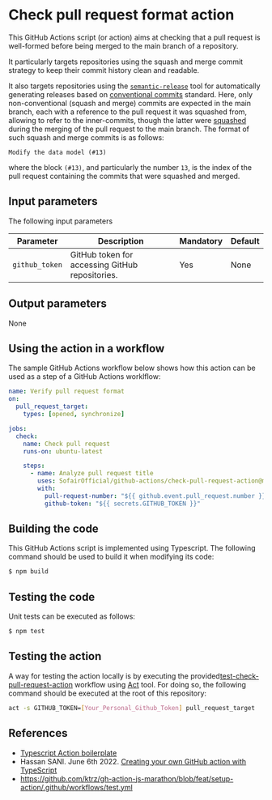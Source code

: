 # Check pull request format action

This GitHub Actions script (or action) aims at checking that a pull request is well-formed before being merged to the main branch of a repository.

It particularly targets repositories using the squash and merge commit strategy to keep their commit history clean and readable.

It also targets repositories using the [`semantic-release`](https://github.com/semantic-release/semantic-release) tool for automatically generating releases based on [conventional commits](https://github.com/conventional-commits-rs) standard. Here, only non-conventional (squash and merge) commits are expected in the main branch, each with a reference to the pull request it was squashed from, allowing to refer to the inner-commits, though the latter were [squashed](https://docs.github.com/en/pull-requests/collaborating-with-pull-requests/incorporating-changes-from-a-pull-request/about-pull-request-merges#squash-and-merge-your-commits) during the merging of the pull request to the main branch. The format of such squash and merge commits is as follows:

```text
Modify the data model (#13)
```

where the block `(#13)`, and particularly the number `13`, is the index of the pull request containing the commits that were squashed and merged.

## Input parameters

The following input parameters

| Parameter      | Description                                     | Mandatory | Default |
| -------------- | ----------------------------------------------- | --------- | ------- |
| `github_token` | GitHub token for accessing GitHub repositories. | Yes       | None    |

## Output parameters

None

## Using the action in a workflow

The sample GitHub Actions workflow below shows how this action can be used as a step of a GitHub Actions worklflow:

```yaml
name: Verify pull request format
on:
  pull_request_target:
    types: [opened, synchronize]

jobs:
  check:
    name: Check pull request
    runs-on: ubuntu-latest

    steps:
      - name: Analyze pull request title
        uses: SofairOfficial/github-actions/check-pull-request-action@main
        with:
          pull-request-number: "${{ github.event.pull_request.number }}"
          github-token: "${{ secrets.GITHUB_TOKEN }}"
```

## Building the code

This GitHub Actions script is implemented using Typescript. The following command should be used to build it when modifying its code:

```bash
$ npm build
```

## Testing the code

Unit tests can be executed as follows:

```bash
$ npm test
```

## Testing the action

A way for testing the action locally is by executing the provided[test-check-pull-request-action](../.github/workflows/test-check-pull-request-action.yml) workflow using [Act](https://github.com/nektos/act) tool. For doing so, the following command should be executed at the root of this repository:

```bash
act -s GITHUB_TOKEN=[Your_Personal_Github_Token] pull_request_target
```

## References

- [Typescript Action boilerplate](https://github.com/actions/typescript-action)
- Hassan SANI. June 6th 2022. [Creating your own GitHub action with TypeScript](https://www.thisdot.co/blog/creating-your-own-github-action-with-typescript)
- https://github.com/ktrz/gh-action-js-marathon/blob/feat/setup-action/.github/workflows/test.yml
